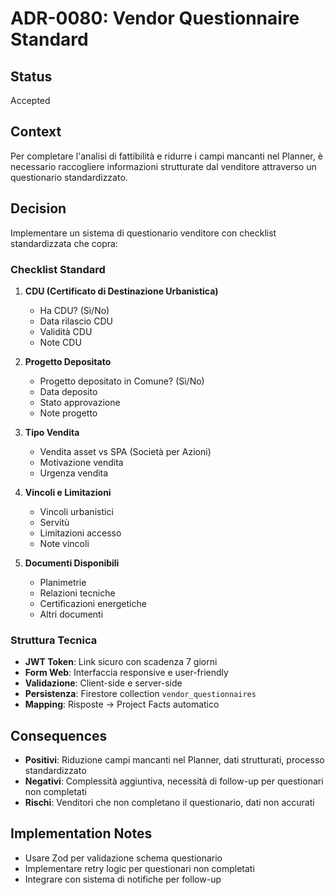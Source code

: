 # ADR-0080: Vendor Questionnaire Standard

## Status

Accepted

## Context

Per completare l'analisi di fattibilità e ridurre i campi mancanti nel Planner, è necessario raccogliere informazioni strutturate dal venditore attraverso un questionario standardizzato.

## Decision

Implementare un sistema di questionario venditore con checklist standardizzata che copra:

### Checklist Standard

1. **CDU (Certificato di Destinazione Urbanistica)**
   - Ha CDU? (Sì/No)
   - Data rilascio CDU
   - Validità CDU
   - Note CDU

2. **Progetto Depositato**
   - Progetto depositato in Comune? (Sì/No)
   - Data deposito
   - Stato approvazione
   - Note progetto

3. **Tipo Vendita**
   - Vendita asset vs SPA (Società per Azioni)
   - Motivazione vendita
   - Urgenza vendita

4. **Vincoli e Limitazioni**
   - Vincoli urbanistici
   - Servitù
   - Limitazioni accesso
   - Note vincoli

5. **Documenti Disponibili**
   - Planimetrie
   - Relazioni tecniche
   - Certificazioni energetiche
   - Altri documenti

### Struttura Tecnica

- **JWT Token**: Link sicuro con scadenza 7 giorni
- **Form Web**: Interfaccia responsive e user-friendly
- **Validazione**: Client-side e server-side
- **Persistenza**: Firestore collection `vendor_questionnaires`
- **Mapping**: Risposte → Project Facts automatico

## Consequences

- **Positivi**: Riduzione campi mancanti nel Planner, dati strutturati, processo standardizzato
- **Negativi**: Complessità aggiuntiva, necessità di follow-up per questionari non completati
- **Rischi**: Venditori che non completano il questionario, dati non accurati

## Implementation Notes

- Usare Zod per validazione schema questionario
- Implementare retry logic per questionari non completati
- Integrare con sistema di notifiche per follow-up

